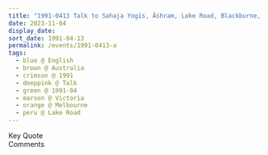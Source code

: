 ```yaml
---
title: "1991-0413 Talk to Sahaja Yogis, Āśhram, Lake Road, Blackburne, Melbourne, Victoria, Australia"
date: 2023-11-04
display_date: 
sort_date: 1991-04-13
permalink: /events/1991-0413-a
tags:
  - blue @ English
  - brown @ Australia
  - crimson @ 1991
  - deeppink @ Talk
  - green @ 1991-04
  - maroon @ Victoria
  - orange @ Melbourne
  - peru @ Lake Road
---
```


<wave-list>
  <list-title color="green" width="75">Key Quote</list-title>
  <list-item color="BlanchedAlmond"  width="200"></list-item>
  <list-item color="Lavender"></list-item>
  <list-item color="BlanchedAlmond"></list-item>
</wave-list>

<br>

<wave-list>
  <list-title color="green" width="75">Comments</list-title>
  <list-item color="BlanchedAlmond"  width="200"></list-item>
  <list-item color="Lavender"></list-item>
  <list-item color="BlanchedAlmond"></list-item>
</wave-list>